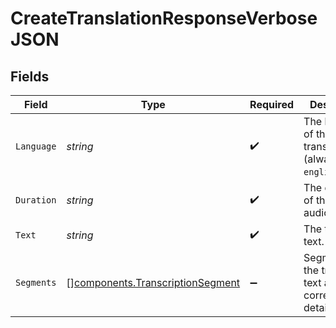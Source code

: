 # CreateTranslationResponseVerboseJSON


## Fields

| Field                                                                                | Type                                                                                 | Required                                                                             | Description                                                                          |
| ------------------------------------------------------------------------------------ | ------------------------------------------------------------------------------------ | ------------------------------------------------------------------------------------ | ------------------------------------------------------------------------------------ |
| `Language`                                                                           | *string*                                                                             | :heavy_check_mark:                                                                   | The language of the output translation (always `english`).                           |
| `Duration`                                                                           | *string*                                                                             | :heavy_check_mark:                                                                   | The duration of the input audio.                                                     |
| `Text`                                                                               | *string*                                                                             | :heavy_check_mark:                                                                   | The translated text.                                                                 |
| `Segments`                                                                           | [][components.TranscriptionSegment](../../models/components/transcriptionsegment.md) | :heavy_minus_sign:                                                                   | Segments of the translated text and their corresponding details.                     |
